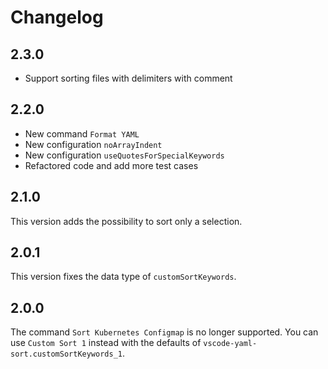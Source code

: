 # Changelog
## 2.3.0
* Support sorting files with delimiters with comment

## 2.2.0
* New command `Format YAML`
* New configuration `noArrayIndent`
* New configuration `useQuotesForSpecialKeywords`
* Refactored code and add more test cases

## 2.1.0
This version adds the possibility to sort only a selection.

## 2.0.1
This version fixes the data type of `customSortKeywords`.

## 2.0.0
The command `Sort Kubernetes Configmap` is no longer supported. You can use `Custom Sort 1` instead with the defaults of `vscode-yaml-sort.customSortKeywords_1`.
